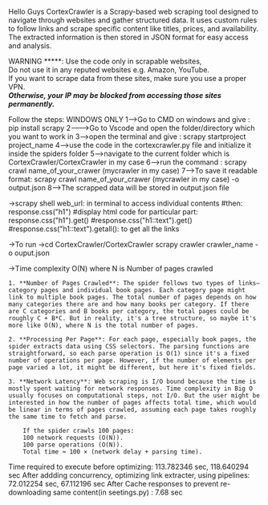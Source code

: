 Hello Guys
CortexCrawler is a Scrapy-based web scraping tool designed to navigate through websites and gather structured data.
It uses custom rules to follow links and scrape specific content like titles, prices, and availability.
The extracted information is then stored in JSON format for easy access and analysis.

WARNING *****: Use the code only in scrapable websites,  
               Do not use it in any reputed websites e.g. Amazon, YouTube.  
               If you want to scrape data from these sites, make sure you use a proper VPN.  
               ***Otherwise, your IP may be blocked from accessing those sites permanently.***

Follow the steps:   WINDOWS ONLY
1-->Go to CMD on windows and give : pip install scrapy
2--->Go to Vscode and open the folder/directory which you want to work in
3-->open the terminal and give : scrapy startproject project_name
4-->use the code in the cortexcrawler.py file and initialize it inside the spiders folder
5-->navigate to the current folder which is CortexCrawler/CortexCrawler in my case
6-->run the command : scrapy crawl name_of_your_crawer (mycrawler in my case)
7-->To save it readable format: scrapy crawl name_of_your_crawer (mycrawler in my case) -o output.json
8-->The scrapped data will be stored in output.json file



->scrapy shell web_url: in terminal to access individual contents
    #then: response.css("h1")
    #display html code for particular part: response.css("h1").get()
    #response.css("h1::text").get()
    #response.css("h1::text").getall(): to get all the links

->To run
->cd CortexCrawler/CortexCrawler  scrapy crawler crawler_name -o ouput.json

->Time complexity O(N) where N is Number of pages crawled

    1. **Number of Pages Crawled**: The spider follows two types of links—category pages and individual book pages. Each category page might link to multiple book pages. The total number of pages depends on how many categories there are and how many books per category. If there are C categories and B books per category, the total pages could be roughly C + B*C. But in reality, it's a tree structure, so maybe it's more like O(N), where N is the total number of pages.

    2. **Processing Per Page**: For each page, especially book pages, the spider extracts data using CSS selectors. The parsing functions are straightforward, so each parse operation is O(1) since it's a fixed number of operations per page. However, if the number of elements per page varied a lot, it might be different, but here it's fixed fields.

    3. **Network Latency**: Web scraping is I/O bound because the time is mostly spent waiting for network responses. Time complexity in Big O usually focuses on computational steps, not I/O. But the user might be interested in how the number of pages affects total time, which would be linear in terms of pages crawled, assuming each page takes roughly the same time to fetch and parse.

        If the spider crawls 100 pages:
        100 network requests (O(N)).
        100 parse operations (O(N)).
        Total time ≈ 100 × (network delay + parsing time).


Time required to execute before optimizing: 113.782346 sec, 118.640294 sec
After addding concurrency, optimizing link extracter, using pipelines: 72.012254 sec, 67.112196 sec
After Cache responses to prevent re-downloading same content(in seetings.py) : 7.68 sec
